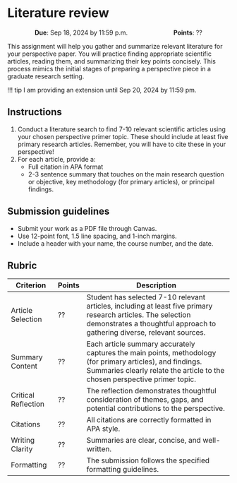 # Literature review

<p style="text-align: center;">
 <object hspace="50">
 <strong>Due</strong></a>: Sep 18, 2024 by 11:59 p.m.
 </object>
 <object hspace="50">
 <strong>Points</strong></a>: ??
 </object>
</p>

This assignment will help you gather and summarize relevant literature for your perspective paper.
You will practice finding appropriate scientific articles, reading them, and summarizing their key points concisely.
This process mimics the initial stages of preparing a perspective piece in a graduate research setting.

!!! tip
    I am providing an extension until Sep 20, 2024 by 11:59 pm.

## Instructions

1.  Conduct a literature search to find 7-10 relevant scientific articles using your chosen perspective primer topic.
    These should include at least five primary research articles.
    Remember, you will have to cite these in your perspective!
1.  For each article, provide a:
    -   Full citation in APA format
    -   2-3 sentence summary that touches on the main research question or objective, key methodology (for primary articles), or principal findings.

## Submission guidelines

-   Submit your work as a PDF file through Canvas.
-   Use 12-point font, 1.5 line spacing, and 1-inch margins.
-   Include a header with your name, the course number, and the date.

## Rubric

| Criterion | Points | Description |
|-----------|--------|-------------|
| Article Selection | ?? | Student has selected 7-10 relevant articles, including at least five primary research articles. The selection demonstrates a thoughtful approach to gathering diverse, relevant sources. |
| Summary Content | ?? | Each article summary accurately captures the main points, methodology (for primary articles), and findings. Summaries clearly relate the article to the chosen perspective primer topic. |
| Critical Reflection | ?? | The reflection demonstrates thoughtful consideration of themes, gaps, and potential contributions to the perspective. |
| Citations | ?? | All citations are correctly formatted in APA style. |
| Writing Clarity | ?? | Summaries are clear, concise, and well-written. |
| Formatting | ?? | The submission follows the specified formatting guidelines. |

